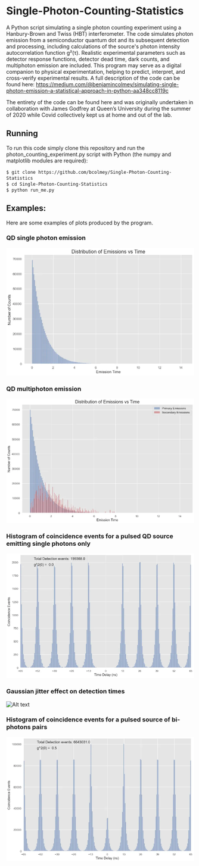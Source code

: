 # Single-Photon-Counting-Statistics
A Python script simulating a single photon counting experiment using a Hanbury-Brown and Twiss (HBT) interferometer. The code simulates photon emission from a semiconductor quantum dot and its subsequent detection and processing, including calculations of the source's photon intensity autocorrelation function g²(τ). Realistic experimental parameters such as detector response functions, detector dead time, dark counts, and multiphoton emission are included. This program may serve as a digital companion to physical experimentation, helping to predict, interpret, and cross-verify experimental results. A full description of the code can be found here:
https://medium.com/@benjamincolmey/simulating-single-photon-emission-a-statistical-approach-in-python-aa348cc8119c

The entirety of the code can be found here and was originally undertaken in collaboration with James Godfrey at Queen’s University during the summer of 2020 while Covid collectively kept us at home and out of the lab.

## Running

To run this code simply clone this repository and run the photon_counting_experiment.py script with Python (the numpy and matplotlib modules are required):
 
```
$ git clone https://github.com/bcolmey/Single-Photon-Counting-Statistics
$ cd Single-Photon-Counting-Statistics
$ python run_me.py 
```

## Examples:

Here are some examples of plots produced by the program. 

### QD single photon emission 
![Alt text](https://github.com/bcolmey/Single-Photon-Counting-Statistics/blob/main/plots/emission_distribution.jpeg?raw=true "Title")

### QD multiphoton emission
![Alt text](https://github.com/bcolmey/Single-Photon-Counting-Statistics/blob/main/plots/multiphoton-emission.jpeg?raw=true "Title")

### Histogram of coincidence events for a pulsed QD source emitting single photons only
![Alt text](https://github.com/bcolmey/Single-Photon-Counting-Statistics/blob/main/plots/single-photon_histogram.jpeg?raw=true "Title")

### Gaussian jitter effect on detection times
![Alt text](https://github.com/bcolmey/Aharonov-Bohm-Space-Charge-Effects-in-Python/blob/main/Animations/Gaussian_jitter.jpeg?raw=true "Title")

### Histogram of coincidence events for a pulsed source of bi-photons pairs
![Alt text](https://github.com/bcolmey/Single-Photon-Counting-Statistics/blob/main/plots/bi-photon_histogram.jpeg?raw=true "Title")

